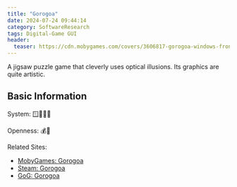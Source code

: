 ```yaml
---
title: "Gorogoa"
date: 2024-07-24 09:44:14
category: SoftwareResearch
tags: Digital-Game GUI
header:
  teaser: https://cdn.mobygames.com/covers/3606817-gorogoa-windows-front-cover.jpg
---
```


A jigsaw puzzle game that cleverly uses optical illusions. Its graphics are quite artistic.

## Basic Information

System: 🪟🍎🍏🤖

Openness: 💰📕

Related Sites:

* [MobyGames: Gorogoa](https://www.mobygames.com/game/99366/gorogoa/)
* [Steam: Gorogoa](https://store.steampowered.com/app/557600/Gorogoa/)
* [GoG: Gorogoa](https://www.gog.com/game/gorogoa)
